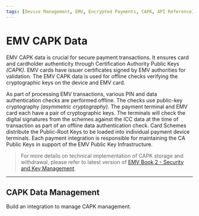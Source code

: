 ```yaml
---
tags: [Device Management, EMV, Encrypted Payments, CAPK, API Reference]
---
```


# EMV CAPK Data

EMV CAPK data is crucial for secure payment transactions. It ensures card and cardholder authenticity through Certification Authority Public Keys *(CAPK)*. EMV cards have issuer certificates signed by EMV authorities for validation. The EMV CAPK data is used for offline checks verifying the cryptographic keys on the device and EMV card.

As part of processing EMV transactions, various PIN and data authentication checks are performed offline. The checks use public-key cryptography *(asymmetric cryptography)*. The payment terminal and EMV card each have a pair of cryptographic keys. The terminals will check the digital signatures from the schemes against the ICC data at the time of transaction as part of an offline data authentication check. Card Schemes distribute the Public-Root Keys to be loaded into individual payment device terminals. Each payment integration is responsible for maintaining the CA Public Keys in support of the EMV Public Key Infrastructure.  

<!-- theme: info -->
> For more details on technical implementation of CAPK storage and withdrawal, please refer to latest version of [EMV Book 2 - Security and Key Management](https://www.emvco.com/specifications).

---

## CAPK Data Management

Build an integration to manage CAPK management.

<!-- type: row -->

<!-- type: card
title: CAPK Download
description: The process of securely acquiring and installing (CAPK) data onto payment terminals. 
link: ?path=docs/In-Person/Device_Management/CAPK-Download.md
-->

<!-- type: card
title: CAPK Status
description: The process provides confirmation on whether they payment terminal has successfully retrieved and updated the (CAPK).
link: ?path=docs/In-Person/Device_Management/CAPK-Status.md
-->